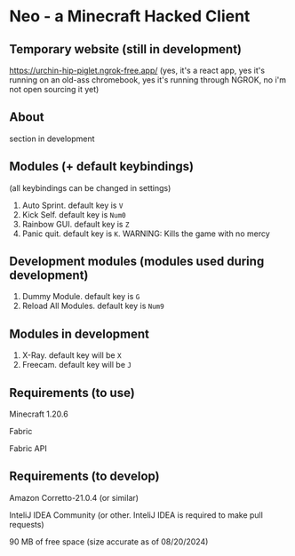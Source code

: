 # Neo - a Minecraft Hacked Client

## Temporary website (still in development)
https://urchin-hip-piglet.ngrok-free.app/ (yes, it's a react app, yes it's running on an old-ass chromebook, yes it's running through NGROK, no i'm not open sourcing it yet)

## About
<!--TODO: write this shit-->
section in development

## Modules (+ default keybindings)
(all keybindings can be changed in settings)
1) Auto Sprint. default key is `V`
2) Kick Self. default key is `Num0`
3) Rainbow GUI. default key is `Z`
4) Panic quit. default key is `K`. WARNING: Kills the game with no mercy

## Development modules (modules used during development)
1) Dummy Module. default key is `G`
2) Reload All Modules. default key is `Num9`

## Modules in development
1) X-Ray. default key will be `X`
2) Freecam. default key will be `J`


## Requirements (to use)
Minecraft 1.20.6

Fabric

Fabric API

## Requirements (to develop)
Amazon Corretto-21.0.4 (or similar)

InteliJ IDEA Community (or other. InteliJ IDEA is required to make pull requests)

90 MB of free space (size accurate as of 08/20/2024)
